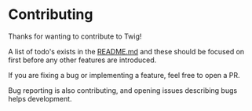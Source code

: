 # Contributing

Thanks for wanting to contribute to Twig!

A list of todo's exists in the [README.md](./README.md) and these should be focused on first before any other features are introduced. 

If you are fixing a bug or implementing a feature, feel free to open a PR.

Bug reporting is also contributing, and opening issues describing bugs helps development.